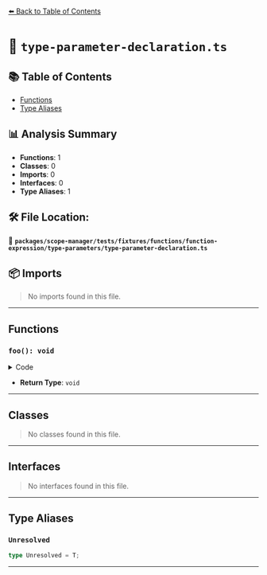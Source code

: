 [⬅️ Back to Table of Contents](../../../../../../../index.md)

# 📄 `type-parameter-declaration.ts`

## 📚 Table of Contents

- [Functions](#functions)
- [Type Aliases](#type-aliases)

## 📊 Analysis Summary

- **Functions**: 1
- **Classes**: 0
- **Imports**: 0
- **Interfaces**: 0
- **Type Aliases**: 1

## 🛠️ File Location:
📂 **`packages/scope-manager/tests/fixtures/functions/function-expression/type-parameters/type-parameter-declaration.ts`**

## 📦 Imports

> No imports found in this file.


---

## Functions

### `foo(): void`

<details><summary>Code</summary>

```ts
function <T>() {}
```
</details>

- **Return Type**: `void`

---

## Classes

> No classes found in this file.


---

## Interfaces

> No interfaces found in this file.


---

## Type Aliases

### `Unresolved`

```ts
type Unresolved = T;
```


---